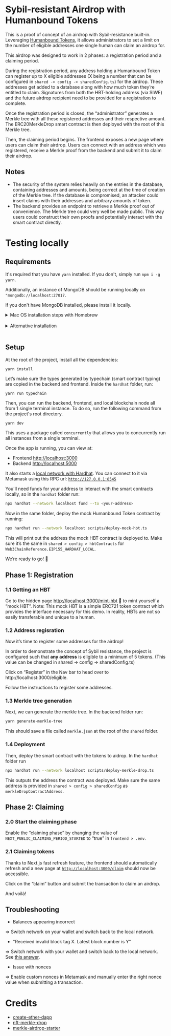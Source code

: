 # Sybil-resistant Airdrop with Humanbound Tokens

This is a proof of concept of an airdrop with Sybil-resistance built-in. Leveraging [Humanbound Tokens](https://humanbound.xyz/), it
allows administrators to set a limit on the number of eligible addresses one single human can claim an airdrop for.

This airdrop was designed to work in 2 phases: a registration period and a claiming period.

During the registration period, any address holding a Humanbound Token can register up to X eligible addresses (X being a number that can be configured in `shared -> config -> sharedConfig.ts`) for the airdrop. These addresses get added to a database along with how much token they’re entitled to claim. Signatures from both the HBT-holding address (via SIWE) and the future airdrop recipient need to be provided for a registration to complete.

Once the registration period is closed, the “administrator” generates a Merkle tree with all these registered addresses and their respective amount. The ERC20MerkleDrop smart contract is then deployed with the root of this Merkle tree.

Then, the claiming period begins. The frontend exposes a new page where users can claim their airdrop. Users can connect with an address which was registered, receive a Merkle proof from the backend and submit it to claim their airdrop.

## Notes

- The security of the system relies heavily on the entries in the database, containing addresses and amounts, being correct at the time of creation of the Merkle tree.
  If the database is compromised, an attacker could insert claims with their addresses and arbitrary amounts of token.
- The backend provides an endpoint to retrieve a Merkle proof out of convenience. The Merkle tree could very well be made public. This way users could construct their own proofs and potentially interact with the smart contract directly.

# Testing locally

## Requirements

It's required that you have `yarn` installed. If you don't, simply run `npm i -g yarn`.

Additionally, an instance of MongoDB should be running locally on `"mongodb://localhost:27017`.

If you don't have MongoDB installed, please install it locally.


<details>
<summary>Mac OS installation steps with Homebrew</summary>
Run the following commands:
<br/>
<code style="white-space:nowrap;">brew tap mongodb/brew</code>
<br/>
<code style="white-space:nowrap;">brew update</code>
<br/>
<code style="white-space:nowrap; margin-top: 2px;">brew install mongodb-community@6.0</code>
<br/><br/>
Start mongo with:
<code style="white-space:nowrap;">brew services start mongodb-community@6.0</code>
<br/>
</details>
<br/>
<details>
<summary>Alternative installation</summary>
Follow the instructions here: https://www.mongodb.com/docs/manual/installation/
</details>

<br/>

## Setup

At the root of the project, install all the dependencies:

```
yarn install
```

Let’s make sure the types generated by typechain (smart contract typing) are copied in the backend and frontend. Inside the `hardhat` folder, run:

```solidity
yarn run typechain
```

Then, you can run the backend, frontend, and local blockchain node all from 1 single terminal instance.
To do so, run the following command from the project's root directory.

```bash
yarn dev
```

This uses a package called `concurrently` that allows you to concurrently run all instances from a single terminal.

Once the app is running, you can view at:

- Frontend [http://localhost:3000](http://localhost:3000/)
- Backend [http://localhost:5000](http://localhost:5000/)

It also starts a [local network with Hardhat](https://hardhat.org/hardhat-network/docs/overview). You can connect to it via Metamask using this RPC url: [`http://127.0.0.1:8545`](http://127.0.0.1:8545/)

You'll need funds for your address to interact with the smart contracts locally, so in the `hardhat` folder run:

```bash
npx hardhat --network localhost fund --to <your-address>
```

Now in the same folder, deploy the mock Humanbound Token contract by running:

```bash
npx hardhat run --network localhost scripts/deploy-mock-hbt.ts
```

This will print out the address the mock HBT contract is deployed to. Make sure it’s the same in `shared > config > hbtContracts` for `Web3ChainReference.EIP155_HARDHAT_LOCAL`.

We’re ready to go! 🚀

## Phase 1: Registration

### 1.1 Getting an HBT

Go to the hidden page [http://localhost:3000/mint-hbt](http://localhost:3000/mint-hbt) 🤫  to mint yourself a “mock HBT”.
Note: This mock HBT is a simple ERC721 token contract which provides the interface necessary for this demo. In reality, HBTs are not so easily transferable and unique to a human.

### 1.2 Address regisration

Now it’s time to register some addresses for the airdrop!

In order to demonstrate the concept of Sybil resistance, the project is configured such that **any address** is eligible to a minimum of  5 tokens. (This value can be changed in shared → config → sharedConfig.ts)

Click on “Register” in the Nav bar to head over to http://localhost:3000/eligible.

Follow the instructions to register some addresses.

### 1.3 Merkle tree generation

Next, we can generate the merkle tree. In the backend folder run:

```bash
yarn generate-merkle-tree
```

This should save a file called `merkle.json` at the root of the `shared` folder.

### 1.4 Deployment

Then, deploy the smart contract with the tokens to aidrop. In the `hardhat` folder run

```bash
npx hardhat run --network localhost scripts/deploy-merkle-drop.ts
```

This outputs the address the contract was deployed. Make sure the same address is provided in `shared > config > sharedConfig` as `merkleDropContractAddress`.

## Phase 2: Claiming

### 2.0 Start the claiming phase

Enable the “claiming phase” by changing the value of `NEXT_PUBLIC_CLAIMING_PERIOD_STARTED` to “true” in `frontend > .env`.

### 2.1 Claiming tokens

Thanks to Next.js fast refresh feature, the frontend should automatically refresh and a new page at [`http://localhost:3000/claim`](http://localhost:3000/claim) should now be accessible.

Click on the “claim” button and submit the transaction to claim an airdrop.

And voilà!

## Troubleshooting

- Balances appearing incorrect

⇒ Switch network on your wallet and switch back to the local network.

- "Received invalid block tag X. Latest block number is Y”

⇒ Switch network with your wallet and switch back to the local network. See [this answer](https://ethereum.stackexchange.com/a/112214).

- Issue with nonces

⇒ Enable custom nonces in Metamask and manually enter the right nonce value when submitting a transaction.

# Credits

- [create-ether-dapp](https://github.com/adriandelgg/create-ether-dapp)
- [nft-merkle-drop](https://github.com/OpenZeppelin/workshops/tree/master/06-nft-merkle-drop)
- [merkle-airdrop-starter](https://github.com/Anish-Agnihotri/merkle-airdrop-starter)
